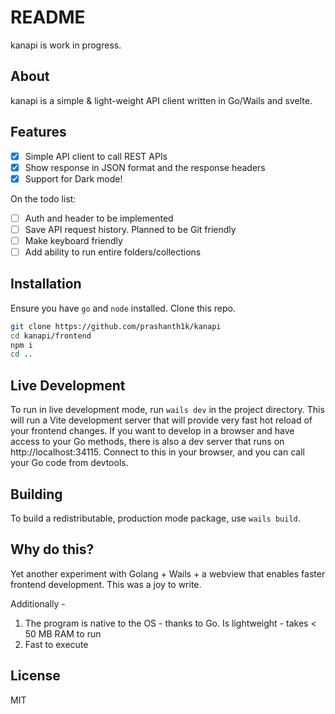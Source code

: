 # README

kanapi is work in progress.

## About

kanapi is a simple & light-weight API client written in Go/Wails and svelte.

## Features

- [x] Simple API client to call REST APIs
- [x] Show response in JSON format and the response headers
- [x] Support for Dark mode!

On the todo list:

- [ ] Auth and header to be implemented
- [ ] Save API request history. Planned to be Git friendly
- [ ] Make keyboard friendly
- [ ] Add ability to run entire folders/collections

## Installation

Ensure you have `go` and `node` installed.
Clone this repo.

```bash
git clone https://github.com/prashanth1k/kanapi
cd kanapi/frontend
npm i
cd ..
```

## Live Development

To run in live development mode, run `wails dev` in the project directory. This will run a Vite development server that will provide very fast hot reload of your frontend changes. If you want to develop in a browser and have access to your Go methods, there is also a dev server that runs on http://localhost:34115. Connect to this in your browser, and you can call your Go code from devtools.

## Building

To build a redistributable, production mode package, use `wails build`.

## Why do this?

Yet another experiment with Golang + Wails + a webview that enables faster frontend development.
This was a joy to write.

Additionally -

1. The program is native to the OS - thanks to Go. Is lightweight - takes < 50 MB RAM to run
1. Fast to execute

## License

MIT
